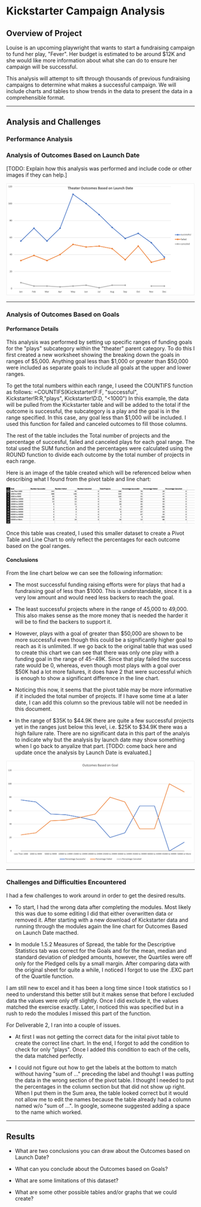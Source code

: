 # Kickstarter Campaign Analysis

## Overview of Project

Louise is an upcoming playwright that wants to start a fundraising campaign to fund her play, "Fever". Her budget is estimated to be around $12K and she would like more information about what she can do to ensure her campaign will be successful.

This analysis will attempt to sift through thousands of previous fundraising campaigns to determine what makes a successful campaign.  We will include charts and tables to show trends in the data to present the data in a comprehensible format.

---

## Analysis and Challenges

### Performance Analysis

### Analysis of Outcomes Based on Launch Date
[TODO: Explain how this analysis was performed and include code or other images if they can help.]

![Theater_Outcomes_vs_Launch.png](./resources/Theater_Outcomes_vs_Launch.png)

---

### Analysis of Outcomes Based on Goals

#### Performance Details
This analysis was performed by setting up specific ranges of funding goals for the "plays" subcategory within the "theater" parent category.  To do this I first created a new worksheet showing the breaking down the goals in ranges of $5,000.  Anything goal less than $1,000 or greater than $50,000 were included as separate goals to include all goals at the upper and lower ranges.

To get the total numbers within each range, I useed the COUNTIFS function as follows:
  =COUNTIFS(Kickstarter!F:F, "successful", Kickstarter!R:R,"plays", Kickstarter!$D:$D, "<1000")
In this example, the data will be pulled from the Kickstarter table and will be added to the total if the outcome is successful, the subcategory is a play and the goal is in the range specified. In this case, any goal less than $1,000 will be included. I used this function for failed and canceled outcomes to fill those columns. 

The rest of the table includes the Total number of projects and the percentage of succesful, failed and canceled plays for each goal range.  The total used the SUM function and the percentages were calculated using the ROUND function to divide each outcome by the total number of projects in each range.

Here is an image of the table created which will be referenced below when describing what I found from the pivot table and line chart:

![Outcomes_Including_Totals.png](./resources/Outcomes_Including_Totals.png)

Once this table was created, I used this smaller dataset to create a Pivot Table and Line Chart to only reflect the percentages for each outcome based on the goal ranges.

#### Conclusions
From the line chart below we can see the following information:

- The most successful funding raising efforts were for plays that had a fundraising goal of less than $1000. This is understandable, since it is a very low amount and would need less backers to reach the goal.

- The least successful projects where in the range of 45,000 to 49,000. This also makes sense as the more money that is needed the harder it will be to find the backers to support it. 

- However, plays with a goal of greater than $50,000 are shown to be more successful even though this could be a significantly higher goal to reach as it is unlimited.  If we go back to the original table that was used to create this chart we can see that there was only one play with a funding goal in the range of $45-$49K. Since that play failed the success rate would be 0, whereas, even though most plays with a goal over $50K had a lot more failures, it does have 2 that were successful which is enough to show a significant difference in the line chart.

- Noticing this now, it seems that the pivot table may be more informative if it included the total number of projects. If I have some time at a later date, I can add this column so the previous table will not be needed in this document.

- In the range of $35K to $44.9K there are quite a few successful projects yet in the ranges just below this level, i.e. $25K to $34.9K there was a high failure rate. There are no significant data in this part of the analyis to indicate why but the analysis by launch date may show something when I go back to anyalize that part.  [TODO: come back here and update once the analysis by Launch Date is evaluated.]

![Outcomes_vs_Goals.png](./resources/Outcomes_vs_Goals.png)

---

### Challenges and Difficulties Encountered
I had a few challenges to work around in order to get the desired results.

- To start, I had the wrong data after completing the modules.  Most likely this was due to some editing I did that either overwritten data or removed it.  After starting with a new download of Kickstarter data and running through the modules again the line chart for Outcomes Based on Launch Date macthed.

- In module 1.5.2 Measures of Spread, the table for the Descriptive Statistics tab was correct for the Goals and for the mean, median and standard deviation of pledged amounts, however, the Quartiles were off only for the Pledged cells by a small margin.  After comparing data with the original sheet for quite a while, I noticed I forgot to use the .EXC part of the Quartile function.

I am still new to excel and it has been a long time since I took statistics so I need to understand this better still but it makes sense that before I excluded data the values were only off slightly. Once I did exclude it, the values matched the exercise exactly. Later, I noticed this was specified but in a rush to redo the modules I missed this part of the function.

For Deliverable 2, I ran into a couple of issues.

  - At first I was not getting the correct data for the inital pivot table to create the correct line chart.  In the end, I forgot to add the condition to check for only "plays". Once I added this condition to each of the cells, the data matched perfectly.
  
  - I could not figure out how to get the labels at the bottom to match without having "sum of ..." preceding the label and thouhgt I was putting the data in the wrong section of the pivot table.  I thought I needed to put the percentages in the column section but that did not show up right.  When I put them in the Sum area, the table looked correct but it would not allow me to edit the names because the table already had a column named w/o "sum of ...".  In google, someone suggested adding a space to the name which worked.

---

## Results

- What are two conclusions you can draw about the Outcomes based on Launch Date?

- What can you conclude about the Outcomes based on Goals?

- What are some limitations of this dataset?

- What are some other possible tables and/or graphs that we could create?


